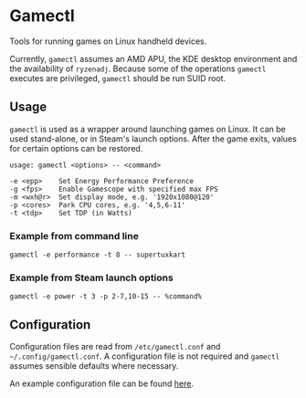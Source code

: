 # Gamectl
Tools for running games on Linux handheld devices.

Currently, `gamectl` assumes an AMD APU, the KDE desktop environment and the availability of `ryzenadj`.
Because some of the operations `gamectl` executes are privileged, `gamectl` should be run SUID root.

## Usage
`gamectl` is used as a wrapper around launching games on Linux.
It can be used stand-alone, or in Steam's launch options.
After the game exits, values for certain options can be restored.

```
usage: gamectl <options> -- <command>

-e <epp>    Set Energy Performance Preference
-g <fps>    Enable Gamescope with specified max FPS
-m <wxh@r>  Set display mode, e.g. '1920x1080@120'
-p <cores>  Park CPU cores, e.g. '4,5,6-11'
-t <tdp>    Set TDP (in Watts)
```

### Example from command line
`gamectl -e performance -t 8 -- supertuxkart`

### Example from Steam launch options
`gamectl -e power -t 3 -p 2-7,10-15 -- %command%`

## Configuration
Configuration files are read from `/etc/gamectl.conf` and `~/.config/gamectl.conf`. A configuration file is not required and `gamectl` assumes sensible defaults where necessary.

An example configuration file can be found [here](src/Gamectl/gamectl.conf).